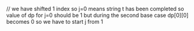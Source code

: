 // we have shifted 1 index so j=0 means string t has been completed so value of dp for j=0 should be 1
but during the  second base case dp[0][0] becomes 0 so we have to start j from 1
​